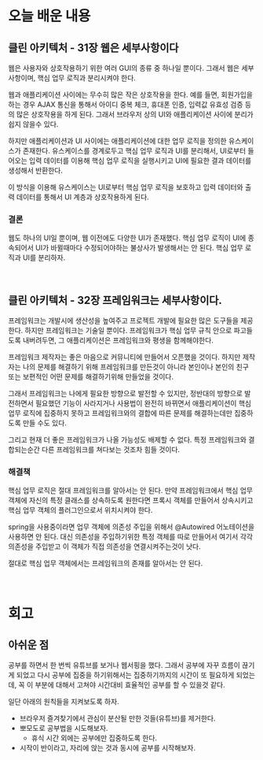 # 오늘 배운 내용

## 클린 아키텍처 - 31장 웹은 세부사항이다

웹은 사용자와 상호작용하기 위한 여러 GUI의 종류 중 하나일 뿐이다. 그래서 웹은 세부사항이며, 핵심 업무 로직과 분리시켜야 한다.

웹과 애플리케이션 사이에는 무수히 많은 작은 상호작용을 한다. 예를 들면, 회원가입을 하는 경우 AJAX 통신을 통해서 아이디 중복 체크, 휴대폰 인증, 입력값 유효성 검증 등의 많은 상호작용을 하게 된다. 그래서 브라우저 상의 UI와 애플리케이션 사이에 분리가 쉽지 않을수 있다.

하지만 애플리케이션과 UI 사이에는 애플리케이션에 대한 업무 로직을 정의한 유스케이스가 존재한다. 유스케이스를 경계로두고 핵심 업무 로직과 UI를 분리해서, UI로부터 들어오는 입력 데이터를 이용해 핵심 업무 로직을 실행시키고 UI에 필요한 결과 데이터를 생성해서 반환한다.

이 방식을 이용해 유스케이스는 UI로부터 핵심 업무 로직을 보호하고 입력 데이터와 출력 데이터를 통해서 UI 계층과 상호작용하게 된다.

### 결론

웹도 하나의 UI일 뿐이며, 웹 이전에도 다양한 UI가 존재했다. 핵심 업무 로직이 UI에 종속되어서 UI가 바뀔때마다 수정되어야하는 불상사가 발생해서는 안 된다. 핵심 업무 로직과 UI를 분리하자.

<br/>

## 클린 아키텍처 - 32장 프레임워크는 세부사항이다.

프레임워크는 개발시에 생산성을 높여주고 프로젝트 개발에 필요한 많은 도구들을 제공한다. 하지만 프레임워크는 기술일 뿐이다. 프레임워크가 핵심 업무 규칙 안으로 파고들도록 내버려두면, 그 애플리케이션은 프레임워크와 평생을 함께해야한다. 

프레임워크 제작자는 좋은 마음으로 커뮤니티에 만들어서 오픈했을 것이다. 하지만 제작자는 나의 문제를 해결하기 위해 프레임워크를 만든것이 아니라 본인이나 본인의 친구 또는 보편적인 어떤 문제를 해결하기위해 만들었을 것이다.

그래서 프레임워크는 나에게 필요한 방향으로 발전할 수 있지만, 정반대의 방향으로 발전하면서 필요했던 기능이 사라지거나 사용법이 완전히 바뀌면서 애플리케이션이 핵심 업무 로직에 집중하지 못하고 프레임워크와의 결합에 따른 문제를 해결하는데만 집중하도록 만들 수도 있다.

그리고 현재 더 좋은 프레임워크가 나올 가능성도 배제할 수 없다. 특정 프레임워크와 결합되는순간 다른 프레임워크를 쳐다보는 것조차 힘들 것이다.

### 해결책

핵심 업무 로직은 절대 프레임워크를 알아서는 안 된다. 만약 프레임워크에서 핵심 업무 객체에 자신의 특정 클래스를 상속하도록 원한다면 프록시 객체를 만들어서 상속시키고 핵심 업무 객체의 플러그인으로서 위치시켜야 한다.

spring을 사용중이라면 업무 객체에 의존성 주입을 위해서 @Autowired 어노테이션을 사용하면 안 된다. 대신 의존성을 주입하기위한 특정 객체를 따로 만들어서 여기서 각각 의존성을 주입받고 이 객체가 직접 의존성을 연결시켜주는것이 낫다.

절대로 핵심 업무 객체에서는 프레임워크의 존재를 알아서는 안 된다.

<br/>

# 회고

## 아쉬운 점

공부를 하면서 한 번씩 유튜브를 보거나 웹서핑을 했다. 그래서 공부에 자꾸 흐름이 끊기게 되었고 다시 공부에 집중을 하기위해서는 집중하기까지의 시간이 또 필요하게 되었는데, 꼭 이 부분에 대해서 고쳐야 시간대비 효율적인 공부를 할 수 있을것 같다.

일단 아래의 원칙들을 지켜보도록 하자.

* 브라우저 즐겨찾기에서 관심이 분산될 만한 것들(유튜브)를 제거한다.
* 뽀모도로 공부법을 시도해보자.
    * 휴식 시간 외에는 공부에만 집중하도록 한다.
* 시작이 반이라고, 자리에 앉는 것과 동시에 공부를 시작해보자.